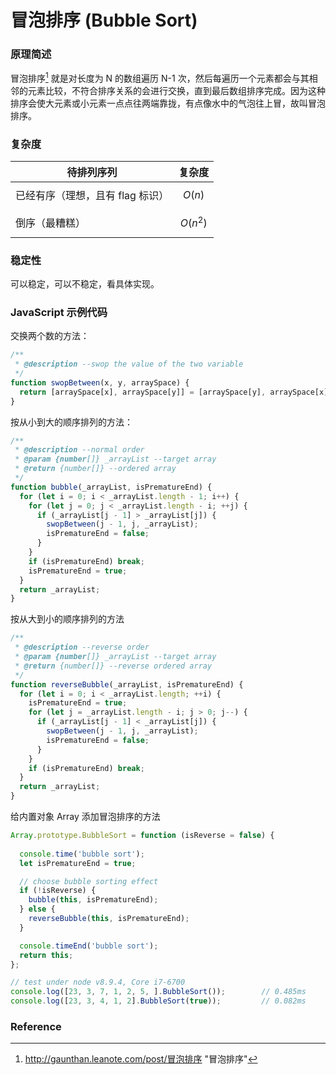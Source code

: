 # 冒泡排序 (Bubble Sort)

### 原理简述

冒泡排序[^1] 就是对长度为 N 的数组遍历 N-1 次，然后每遍历一个元素都会与其相邻的元素比较，不符合排序关系的会进行交换，直到最后数组排序完成。因为这种排序会使大元素或小元素一点点往两端靠拢，有点像水中的气泡往上冒，故叫冒泡排序。

### 复杂度
| 待排列序列 | 复杂度 |
|--|--|
| 已经有序（理想，且有 flag 标识）| $$ O(n) $$ |
| 倒序（最糟糕） | $$ O(n^2) $$ |

### 稳定性

可以稳定，可以不稳定，看具体实现。

### JavaScript 示例代码

交换两个数的方法：
```js
/**
 * @description --swop the value of the two variable
 */
function swopBetween(x, y, arraySpace) {
  return [arraySpace[x], arraySpace[y]] = [arraySpace[y], arraySpace[x]];
}
```
按从小到大的顺序排列的方法：
```js
/**
 * @description --normal order
 * @param {number[]} _arrayList --target array
 * @return {number[]} --ordered array
 */
function bubble(_arrayList, isPrematureEnd) {
  for (let i = 0; i < _arrayList.length - 1; i++) {
    for (let j = 0; j < _arrayList.length - i; ++j) {
      if (_arrayList[j - 1] > _arrayList[j]) {
        swopBetween(j - 1, j, _arrayList);
        isPrematureEnd = false;
      }
    }
    if (isPrematureEnd) break;
    isPrematureEnd = true;
  }
  return _arrayList;
}
```
按从大到小的顺序排列的方法
```js
/**
 * @description --reverse order
 * @param {number[]} _arrayList --target array
 * @return {number[]} --reverse ordered array
 */
function reverseBubble(_arrayList, isPrematureEnd) {
  for (let i = 0; i < _arrayList.length; ++i) {
    isPrematureEnd = true;
    for (let j = _arrayList.length - i; j > 0; j--) {
      if (_arrayList[j - 1] < _arrayList[j]) {
        swopBetween(j - 1, j, _arrayList);
        isPrematureEnd = false;
      }
    }
    if (isPrematureEnd) break;
  }
  return _arrayList;
}
```
给内置对象 Array 添加冒泡排序的方法
```js
Array.prototype.BubbleSort = function (isReverse = false) {
  
  console.time('bubble sort');
  let isPrematureEnd = true;

  // choose bubble sorting effect
  if (!isReverse) {
    bubble(this, isPrematureEnd);
  } else {
    reverseBubble(this, isPrematureEnd);
  }

  console.timeEnd('bubble sort');
  return this;
};
```

```js
// test under node v8.9.4, Core i7-6700
console.log([23, 3, 7, 1, 2, 5, ].BubbleSort());        // 0.485ms
console.log([23, 3, 4, 1, 2].BubbleSort(true));         // 0.082ms
```

### Reference
[^1]: http://gaunthan.leanote.com/post/冒泡排序 "冒泡排序"
